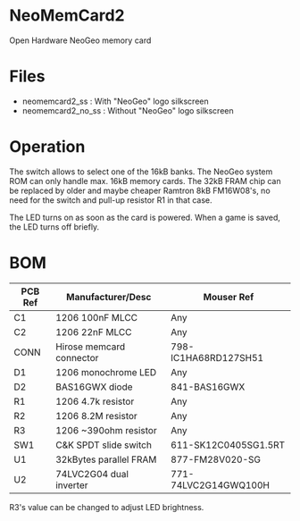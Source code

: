 # NeoMemCard2
Open Hardware NeoGeo memory card

# Files

* neomemcard2_ss : With "NeoGeo" logo silkscreen
* neomemcard2_no_ss : Without "NeoGeo" logo silkscreen

# Operation
The switch allows to select one of the 16kB banks. The NeoGeo system ROM can only handle max. 16kB memory cards.
The 32kB FRAM chip can be replaced by older and maybe cheaper Ramtron 8kB FM16W08's, no need for the switch and pull-up resistor R1 in that case.

The LED turns on as soon as the card is powered. When a game is saved, the LED turns off briefly.

# BOM
| PCB Ref | Manufacturer/Desc       | Mouser Ref           |
|---------|-------------------------|----------------------|
| C1      | 1206 100nF MLCC         | Any                  |
| C2      | 1206 22nF MLCC          | Any                  |
| CONN    | Hirose memcard connector| 798-IC1HA68RD127SH51 |
| D1      | 1206 monochrome LED     | Any                  |
| D2      | BAS16GWX diode          | 841-BAS16GWX         |
| R1      | 1206 4.7k resistor      | Any                  |
| R2      | 1206 8.2M resistor      | Any                  |
| R3      | 1206 ~390ohm resistor   | Any                  |
| SW1     | C&K SPDT slide switch   | 611-SK12C0405SG1.5RT |
| U1      | 32kBytes parallel FRAM  | 877-FM28V020-SG      |
| U2      | 74LVC2G04 dual inverter | 771-74LVC2G14GWQ100H |

R3's value can be changed to adjust LED brightness.